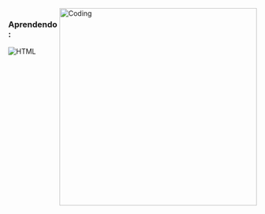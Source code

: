 <img align="right" alt="Coding" width="400" src="https://octodex.github.com/images/grinchtocat.gif">
<h3 align="left">Aprendendo:</h3>

![HTML](https://img.shields.io/badge/HTML5-E34F26?style=for-the-badge&logo=html5&logoColor=white)&nbsp;

